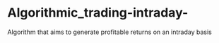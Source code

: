 # Algorithmic_trading-intraday-
Algorithm that aims to generate profitable returns on an intraday basis
